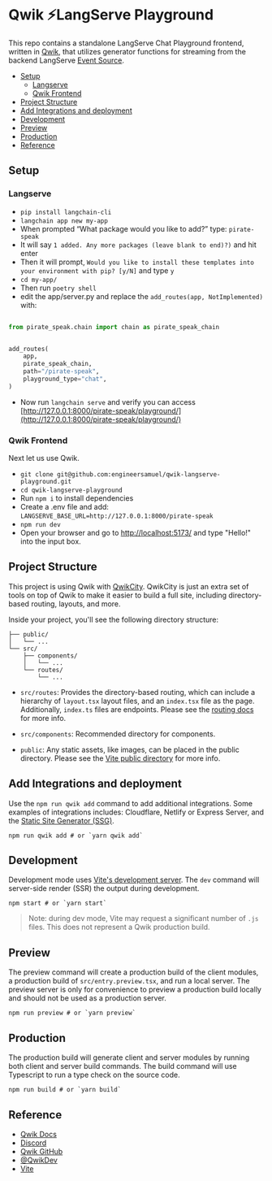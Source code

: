 # Qwik ⚡️LangServe Playground

This repo contains a standalone LangServe Chat Playground frontend, written in [Qwik](https://qwik.builder.io/docs/), that utilizes generator functions for streaming from the backend LangServe [Event Source](https://developer.mozilla.org/en-US/docs/Web/API/EventSource).

- [Setup](#setup)
  - [Langserve](#langserve)
  - [Qwik Frontend](#qwik-frontend)
- [Project Structure](#project-structure)
- [Add Integrations and deployment](#add-integrations-and-deployment)
- [Development](#development)
- [Preview](#preview)
- [Production](#production)
- [Reference](#reference)

## Setup

### Langserve

- `pip install langchain-cli`
- `langchain app new my-app`
- When prompted “What package would you like to add?” type: `pirate-speak`
- It will say `1 added. Any more packages (leave blank to end)?)` and hit enter
- Then it will prompt, `Would you like to install these templates into your environment with pip? [y/N]` and type `y`
- `cd my-app/`
- Then run `poetry shell`
- edit the app/server.py and replace the `add_routes(app, NotImplemented)` with:

```py

from pirate_speak.chain import chain as pirate_speak_chain


add_routes(
    app,
    pirate_speak_chain,
    path="/pirate-speak",
    playground_type="chat",
)
```

- Now run `langchain serve` and verify you can access [http://127.0.0.1:8000/pirate-speak/playground/](http://127.0.0.1:8000/pirate-speak/playground/)

### Qwik Frontend

Next let us use Qwik.

- `git clone git@github.com:engineersamuel/qwik-langserve-playground.git`
- `cd qwik-langserve-playground`
- Run `npm i` to install dependencies
- Create a .env file and add: `LANGSERVE_BASE_URL=http://127.0.0.1:8000/pirate-speak`
- `npm run dev`
- Open your browser and go to [http://localhost:5173/](http://localhost:5173/) and type "Hello!" into the input box.

## Project Structure

This project is using Qwik with [QwikCity](https://qwik.builder.io/qwikcity/overview/). QwikCity is just an extra set of tools on top of Qwik to make it easier to build a full site, including directory-based routing, layouts, and more.

Inside your project, you'll see the following directory structure:

```text
├── public/
│   └── ...
└── src/
    ├── components/
    │   └── ...
    └── routes/
        └── ...
```

- `src/routes`: Provides the directory-based routing, which can include a hierarchy of `layout.tsx` layout files, and an `index.tsx` file as the page. Additionally, `index.ts` files are endpoints. Please see the [routing docs](https://qwik.builder.io/qwikcity/routing/overview/) for more info.

- `src/components`: Recommended directory for components.

- `public`: Any static assets, like images, can be placed in the public directory. Please see the [Vite public directory](https://vitejs.dev/guide/assets.html#the-public-directory) for more info.

## Add Integrations and deployment

Use the `npm run qwik add` command to add additional integrations. Some examples of integrations includes: Cloudflare, Netlify or Express Server, and the [Static Site Generator (SSG)](https://qwik.builder.io/qwikcity/guides/static-site-generation/).

```shell
npm run qwik add # or `yarn qwik add`
```

## Development

Development mode uses [Vite's development server](https://vitejs.dev/). The `dev` command will server-side render (SSR) the output during development.

```shell
npm start # or `yarn start`
```

> Note: during dev mode, Vite may request a significant number of `.js` files. This does not represent a Qwik production build.

## Preview

The preview command will create a production build of the client modules, a production build of `src/entry.preview.tsx`, and run a local server. The preview server is only for convenience to preview a production build locally and should not be used as a production server.

```shell
npm run preview # or `yarn preview`
```

## Production

The production build will generate client and server modules by running both client and server build commands. The build command will use Typescript to run a type check on the source code.

```shell
npm run build # or `yarn build`
```

## Reference

- [Qwik Docs](https://qwik.builder.io/)
- [Discord](https://qwik.builder.io/chat)
- [Qwik GitHub](https://github.com/BuilderIO/qwik)
- [@QwikDev](https://twitter.com/QwikDev)
- [Vite](https://vitejs.dev/)
